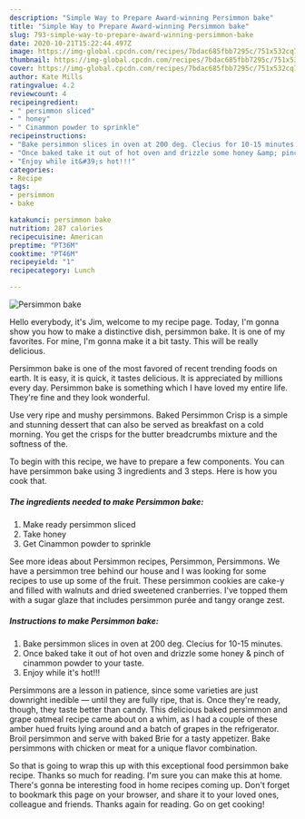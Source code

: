 ```yaml
---
description: "Simple Way to Prepare Award-winning Persimmon bake"
title: "Simple Way to Prepare Award-winning Persimmon bake"
slug: 793-simple-way-to-prepare-award-winning-persimmon-bake
date: 2020-10-21T15:22:44.497Z
image: https://img-global.cpcdn.com/recipes/7bdac685fbb7295c/751x532cq70/persimmon-bake-recipe-main-photo.jpg
thumbnail: https://img-global.cpcdn.com/recipes/7bdac685fbb7295c/751x532cq70/persimmon-bake-recipe-main-photo.jpg
cover: https://img-global.cpcdn.com/recipes/7bdac685fbb7295c/751x532cq70/persimmon-bake-recipe-main-photo.jpg
author: Kate Mills
ratingvalue: 4.2
reviewcount: 4
recipeingredient:
- " persimmon sliced"
- " honey"
- " Cinammon powder to sprinkle"
recipeinstructions:
- "Bake persimmon slices in oven at 200 deg. Clecius for 10-15 minutes."
- "Once baked take it out of hot oven and drizzle some honey &amp; pinch of cinammon powder to your taste."
- "Enjoy while it&#39;s hot!!!"
categories:
- Recipe
tags:
- persimmon
- bake

katakunci: persimmon bake 
nutrition: 287 calories
recipecuisine: American
preptime: "PT36M"
cooktime: "PT46M"
recipeyield: "1"
recipecategory: Lunch

---
```



![Persimmon bake](https://img-global.cpcdn.com/recipes/7bdac685fbb7295c/751x532cq70/persimmon-bake-recipe-main-photo.jpg)

Hello everybody, it's Jim, welcome to my recipe page. Today, I'm gonna show you how to make a distinctive dish, persimmon bake. It is one of my favorites. For mine, I'm gonna make it a bit tasty. This will be really delicious.

Persimmon bake is one of the most favored of recent trending foods on earth. It is easy, it is quick, it tastes delicious. It is appreciated by millions every day. Persimmon bake is something which I have loved my entire life. They're fine and they look wonderful.

Use very ripe and mushy persimmons. Baked Persimmon Crisp is a simple and stunning dessert that can also be served as breakfast on a cold morning. You get the crisps for the butter breadcrumbs mixture and the softness of the.


To begin with this recipe, we have to prepare a few components. You can have persimmon bake using 3 ingredients and 3 steps. Here is how you cook that.

<!--inarticleads1-->

##### The ingredients needed to make Persimmon bake:

1. Make ready  persimmon sliced
1. Take  honey
1. Get  Cinammon powder to sprinkle


See more ideas about Persimmon recipes, Persimmon, Persimmons. We have a persimmon tree behind our house and I was looking for some recipes to use up some of the fruit. These persimmon cookies are cake-y and filled with walnuts and dried sweetened cranberries. I&#39;ve topped them with a sugar glaze that includes persimmon purée and tangy orange zest. 

<!--inarticleads2-->

##### Instructions to make Persimmon bake:

1. Bake persimmon slices in oven at 200 deg. Clecius for 10-15 minutes.
1. Once baked take it out of hot oven and drizzle some honey &amp; pinch of cinammon powder to your taste.
1. Enjoy while it&#39;s hot!!!


Persimmons are a lesson in patience, since some varieties are just downright inedible — until they are fully ripe, that is. Once they&#39;re ready, though, they taste better than candy. This delicious baked persimmon and grape oatmeal recipe came about on a whim, as I had a couple of these amber hued fruits lying around and a batch of grapes in the refrigerator. Broil persimmon and serve with baked Brie for a tasty appetizer. Bake persimmons with chicken or meat for a unique flavor combination. 

So that is going to wrap this up with this exceptional food persimmon bake recipe. Thanks so much for reading. I'm sure you can make this at home. There's gonna be interesting food in home recipes coming up. Don't forget to bookmark this page on your browser, and share it to your loved ones, colleague and friends. Thanks again for reading. Go on get cooking!
